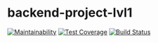 # backend-project-lvl1
[![Maintainability](https://api.codeclimate.com/verybeautifulcat/backend-project-lvl1/badges/a99a88d28ad37a79dbf6/maintainability)](https://codeclimate.com/verybeautifulcat/backend-project-lvl1)
[![Test Coverage](https://api.codeclimate.com/verybeautifulcat/backend-project-lvl1/badges/a99a88d28ad37a79dbf6/test_coverage)](https://codeclimate.com/verybeautifulcat/backend-project-lvl1)
[![Build Status](https://travis-ci.com/verybeautifulcat/backend-project-lvl1.svg?branch=master)](https://travis-ci.com/verybeautifulcat/backend-project-lvl1)